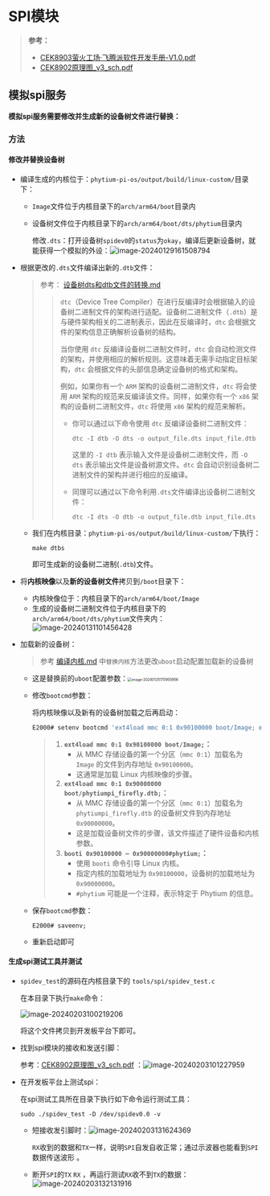 # SPI模块

> **参考：**
>
> -    [CEK8903萤火工场·飞腾派软件开发手册-V1.0.pdf](.assets/CEK8903萤火工场·飞腾派软件开发手册-V1.0.pdf) 
> -    [CEK8902原理图_v3_sch.pdf](.assets/CEK8902原理图_v3_sch.pdf) 



## 模拟spi服务

**模拟spi服务需要修改并生成新的设备树文件进行替换：**

### 方法

#### 修改并替换设备树

- 编译生成的内核位于：`phytium-pi-os/output/build/linux-custom/`目录下：

  - `Image`文件位于内核目录下的`arch/arm64/boot`目录内
  
  - 设备树文件位于内核目录下的`arch/arm64/boot/dts/phytium`目录内
  
    修改`.dts`：打开设备树`spidev0`的`status`为`okay`，编译后更新设备树，就能获得一个模拟的外设：![image-20240129161508794](./SPI%E6%A8%A1%E5%9D%97.assets/image-20240129161508794.png)
  
- 根据更改的`.dts`文件编译出新的`.dtb`文件：

  > 参考： [设备树dts和dtb文件的转换.md](../1.构建自定义系统镜像/.assets/phytium-linux-kernel/设备树dts和dtb文件的转换.md) 
  >
  > > `dtc`（Device Tree Compiler）在进行反编译时会根据输入的设备树二进制文件的架构进行适配。设备树二进制文件（`.dtb`）是与硬件架构相关的二进制表示，因此在反编译时，`dtc` 会根据文件的架构信息正确解析设备树的结构。
  > >
  > > 当你使用 `dtc` 反编译设备树二进制文件时，`dtc` 会自动检测文件的架构，并使用相应的解析规则。这意味着无需手动指定目标架构，`dtc` 会根据文件的头部信息确定设备树的格式和架构。
  > >
  > > 例如，如果你有一个 `ARM` 架构的设备树二进制文件，`dtc` 将会使用 `ARM` 架构的规范来反编译该文件。同样，如果你有一个 `x86` 架构的设备树二进制文件，`dtc` 将使用 `x86` 架构的规范来解析。
  > >
  > > - 你可以通过以下命令使用 `dtc` 反编译设备树二进制文件：
  > >
  > >   ```shell
  > >   dtc -I dtb -O dts -o output_file.dts input_file.dtb
  > >   ```
  > >
  > >   这里的 `-I dtb` 表示输入文件是设备树二进制文件，而 `-O dts` 表示输出文件是设备树源文件。`dtc` 会自动识别设备树二进制文件的架构并进行相应的反编译。
  > >
  > > - 同理可以通过以下命令利用`.dts`文件编译出设备树二进制文件：
  > >
  > >   ```shell
  > >   dtc -I dts -O dtb -o output_file.dtb input_file.dts
  > >   ```
  >

  - 我们在内核目录：`phytium-pi-os/output/build/linux-custom/`下执行：

    ```shell
    make dtbs
    ```

    即可生成新的设备树二进制(`.dtb`)文件。

- 将**内核映像**以及**新的设备树文件**拷贝到`/boot`目录下：

  - 内核映像位于：内核目录下的`arch/arm64/boot/Image`
  - 生成的设备树二进制文件位于内核目录下的`arch/arm64/boot/dts/phytium`文件夹内：![image-20240131101456428](./SPI%E6%A8%A1%E5%9D%97.assets/image-20240131101456428.png)
  
- 加载新的设备树：

  > 参考 [编译内核.md](../1.构建自定义系统镜像/编译内核.md) 中`替换内核`方法更改`uboot`启动配置加载新的设备树

  - 这是替换前的`uboot`配置参数：<img src="./SPI%E6%A8%A1%E5%9D%97.assets/image-20240125170955956.png" alt="image-20240125170955956" style="zoom:50%;" />

  - 修改`bootcmd`参数：
  
    将内核映像以及新有的设备树加载之后再启动：
    
    ```bash
    E2000# setenv bootcmd 'ext4load mmc 0:1 0x90100000 boot/Image; ext4load mmc 0:1 0x90000000 boot/phytiumpi_firefly.dtb; booti 0x90100000 – 0x90000000#phytium;';
    ```
    
    > 1. **`ext4load mmc 0:1 0x90100000 boot/Image;`：**
    >    - 从 MMC 存储设备的第一个分区（`mmc 0:1`）加载名为 `Image` 的文件到内存地址 `0x90100000`。
    >    - 这通常是加载 Linux 内核映像的步骤。
    > 2. **`ext4load mmc 0:1 0x90000000 boot/phytiumpi_firefly.dtb;`：**
    >    - 从 MMC 存储设备的第一个分区（`mmc 0:1`）加载名为 `phytiumpi_firefly.dtb` 的设备树文件到内存地址 `0x90000000`。
    >    - 这是加载设备树文件的步骤，该文件描述了硬件设备和内核参数。
    > 3. **`booti 0x90100000 – 0x90000000#phytium;`：**
    >    - 使用 `booti` 命令引导 Linux 内核。
    >    - 指定内核的加载地址为 `0x90100000`，设备树的加载地址为 `0x90000000`。
    >    - `#phytium` 可能是一个注释，表示特定于 Phytium 的信息。
    >
    
  - 保存`bootcmd`参数：
  
    ```shell
    E2000# saveenv;
    ```
  
  - 重新启动即可



#### 生成spi测试工具并测试

- `spidev_test`的源码在内核目录下的 `tools/spi/spidev_test.c`

  在本目录下执行`make`命令：

  ![image-20240203100219206](./SPI%E6%A8%A1%E5%9D%97.assets/image-20240203100219206.png)

  将这个文件拷贝到开发板平台下即可。

- 找到spi模块的接收和发送引脚：

  参考：[CEK8902原理图_v3_sch.pdf](.assets/CEK8902原理图_v3_sch.pdf) ：![image-20240203101227959](./SPI%E6%A8%A1%E5%9D%97.assets/image-20240203101227959.png)

- 在开发板平台上测试spi：

  在spi测试工具所在目录下执行如下命令运行测试工具：

  ```shell
  sudo ./spidev_test -D /dev/spidev0.0 -v
  ```

  - 短接收发引脚时：![image-20240203131624369](./SPI%E6%A8%A1%E5%9D%97.assets/image-20240203131624369.png)
  
    `RX`收到的数据和`TX`一样，说明`SPI`自发自收正常；通过示波器也能看到`SPI`数据传送波形 。
  
  - 断开`SPI`的`TX` `RX` ，再运行测试`RX`收不到`TX`的数据：![image-20240203132131916](./SPI%E6%A8%A1%E5%9D%97.assets/image-20240203132131916.png)
  
    

